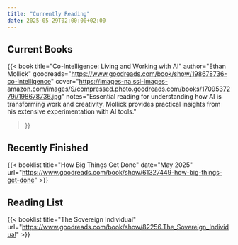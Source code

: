 ```yaml
---
title: "Currently Reading"
date: 2025-05-29T02:00:00+02:00
---
```


## Current Books

{{< book 
    title="Co-Intelligence: Living and Working with AI" 
    author="Ethan Mollick"
    goodreads="https://www.goodreads.com/book/show/198678736-co-intelligence"
    cover="https://images-na.ssl-images-amazon.com/images/S/compressed.photo.goodreads.com/books/1709537279i/198678736.jpg"
    notes="Essential reading for understanding how AI is transforming work and creativity. Mollick provides practical insights from his extensive experimentation with AI tools."
>}}

## Recently Finished

{{< booklist title="How Big Things Get Done" date="May 2025" url="https://www.goodreads.com/book/show/61327449-how-big-things-get-done" >}}

## Reading List

{{< booklist title="The Sovereign Individual" url="https://www.goodreads.com/book/show/82256.The_Sovereign_Individual" >}}
